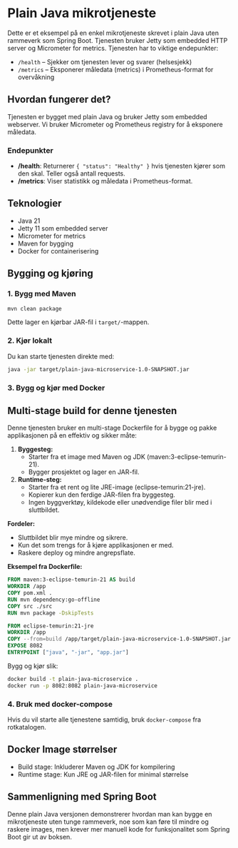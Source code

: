 # Plain Java mikrotjeneste

Dette er et eksempel på en enkel mikrotjeneste skrevet i plain Java uten rammeverk som Spring Boot. Tjenesten bruker Jetty som embedded HTTP server og Micrometer for metrics. Tjenesten har to viktige endepunkter:

- `/health` – Sjekker om tjenesten lever og svarer (helsesjekk)
- `/metrics` – Eksponerer måledata (metrics) i Prometheus-format for overvåkning

## Hvordan fungerer det?

Tjenesten er bygget med plain Java og bruker Jetty som embedded webserver. Vi bruker Micrometer og Prometheus registry for å eksponere måledata.

### Endepunkter
- **/health**: Returnerer `{ "status": "Healthy" }` hvis tjenesten kjører som den skal. Teller også antall requests.
- **/metrics**: Viser statistikk og måledata i Prometheus-format.

## Teknologier
- Java 21
- Jetty 11 som embedded server
- Micrometer for metrics
- Maven for bygging
- Docker for containerisering

## Bygging og kjøring

### 1. Bygg med Maven
```bash
mvn clean package
```

Dette lager en kjørbar JAR-fil i `target/`-mappen.

### 2. Kjør lokalt
Du kan starte tjenesten direkte med:

```bash
java -jar target/plain-java-microservice-1.0-SNAPSHOT.jar
```

### 3. Bygg og kjør med Docker

## Multi-stage build for denne tjenesten

Denne tjenesten bruker en multi-stage Dockerfile for å bygge og pakke applikasjonen på en effektiv og sikker måte:

1. **Byggesteg:**
	- Starter fra et image med Maven og JDK (maven:3-eclipse-temurin-21).
	- Bygger prosjektet og lager en JAR-fil.
2. **Runtime-steg:**
	- Starter fra et rent og lite JRE-image (eclipse-temurin:21-jre).
	- Kopierer kun den ferdige JAR-filen fra byggesteg.
	- Ingen byggverktøy, kildekode eller unødvendige filer blir med i sluttbildet.

**Fordeler:**
- Sluttbildet blir mye mindre og sikrere.
- Kun det som trengs for å kjøre applikasjonen er med.
- Raskere deploy og mindre angrepsflate.

**Eksempel fra Dockerfile:**
```dockerfile
FROM maven:3-eclipse-temurin-21 AS build
WORKDIR /app
COPY pom.xml .
RUN mvn dependency:go-offline
COPY src ./src
RUN mvn package -DskipTests

FROM eclipse-temurin:21-jre
WORKDIR /app
COPY --from=build /app/target/plain-java-microservice-1.0-SNAPSHOT.jar app.jar
EXPOSE 8082
ENTRYPOINT ["java", "-jar", "app.jar"]
```

Bygg og kjør slik:

```bash
docker build -t plain-java-microservice .
docker run -p 8082:8082 plain-java-microservice
```

### 4. Bruk med docker-compose
Hvis du vil starte alle tjenestene samtidig, bruk `docker-compose` fra rotkatalogen.

## Docker Image størrelser

- Build stage: Inkluderer Maven og JDK for kompilering
- Runtime stage: Kun JRE og JAR-filen for minimal størrelse

## Sammenligning med Spring Boot

Denne plain Java versjonen demonstrerer hvordan man kan bygge en mikrotjeneste uten tunge rammeverk, noe som kan føre til mindre og raskere images, men krever mer manuell kode for funksjonalitet som Spring Boot gir ut av boksen.